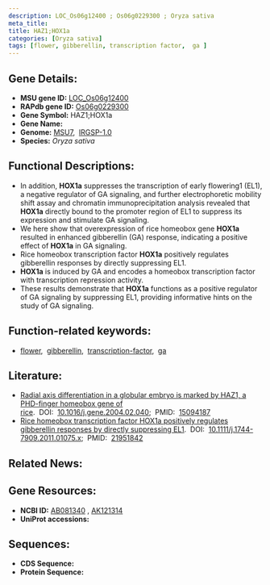 ```yaml
---
description: LOC_Os06g12400 ; Os06g0229300 ; Oryza sativa
meta_title:
title: HAZ1;HOX1a
categories: [Oryza sativa]
tags: [flower, gibberellin, transcription factor,  ga ]
---
```


## Gene Details:
- **MSU gene ID:** [LOC_Os06g12400](http://rice.uga.edu/cgi-bin/ORF_infopage.cgi?orf=LOC_Os06g12400)  
- **RAPdb gene ID:** [Os06g0229300](https://rapdb.dna.affrc.go.jp/locus/?name=Os06g0229300)  
- **Gene Symbol:** HAZ1;HOX1a
- **Gene Name:**
- **Genome:**  [MSU7](http://rice.uga.edu/),&nbsp;&nbsp;[IRGSP-1.0](https://rapdb.dna.affrc.go.jp/download/irgsp1.html)
- **Species:** *Oryza sativa*

## Functional Descriptions:
   - In addition, **HOX1a** suppresses the transcription of early flowering1 (EL1), a negative regulator of GA signaling, and further electrophoretic mobility shift assay and chromatin immunoprecipitation analysis revealed that **HOX1a** directly bound to the promoter region of EL1 to suppress its expression and stimulate GA signaling.
   - We here show that overexpression of rice homeobox gene **HOX1a** resulted in enhanced gibberellin (GA) response, indicating a positive effect of **HOX1a** in GA signaling.
   - Rice homeobox transcription factor **HOX1a** positively regulates gibberellin responses by directly suppressing EL1.
   - **HOX1a** is induced by GA and encodes a homeobox transcription factor with transcription repression activity.
   - These results demonstrate that **HOX1a** functions as a positive regulator of GA signaling by suppressing EL1, providing informative hints on the study of GA signaling.

## Function-related keywords:
   - [flower](/tags/flower/),&nbsp;&nbsp;[gibberellin](/tags/gibberellin/),&nbsp;&nbsp;[transcription-factor](/tags/transcription-factor/),&nbsp;&nbsp;[ga](/tags/ga/)

## Literature:
   - [Radial axis differentiation in a globular embryo is marked by HAZ1, a PHD-finger homeobox gene of rice](https://www.doi.org/10.1016/j.gene.2004.02.040).&nbsp;&nbsp;DOI:&nbsp;&nbsp;[10.1016/j.gene.2004.02.040](https://www.doi.org/10.1016/j.gene.2004.02.040);&nbsp;&nbsp;PMID:&nbsp;&nbsp;[15094187](https://pubmed.ncbi.nlm.nih.gov/15094187/)
   - [Rice homeobox transcription factor HOX1a positively regulates gibberellin responses by directly suppressing EL1](https://www.doi.org/10.1111/j.1744-7909.2011.01075.x).&nbsp;&nbsp;DOI:&nbsp;&nbsp;[10.1111/j.1744-7909.2011.01075.x](https://www.doi.org/10.1111/j.1744-7909.2011.01075.x);&nbsp;&nbsp;PMID:&nbsp;&nbsp;[21951842](https://pubmed.ncbi.nlm.nih.gov/21951842/)

## Related News:

## Gene Resources:
- **NCBI ID:**  [AB081340](http://www.ncbi.nlm.nih.gov/nuccore/AB081340)&nbsp;,&nbsp;[AK121314](http://www.ncbi.nlm.nih.gov/nuccore/AK121314)
- **UniProt accessions:** [](https://www.uniprot.org/uniprotkb//entry)

## Sequences:
- **CDS Sequence:**
- **Protein Sequence:**
